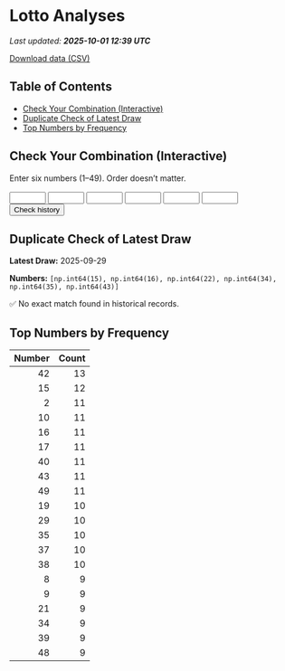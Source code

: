 # Lotto Analyses

_Last updated: **2025-10-01 12:39 UTC**_

[Download data (CSV)](./assets/sgtoto.csv)

## Table of Contents
- [Check Your Combination (Interactive)](#check-your-combination-(interactive))
- [Duplicate Check of Latest Draw](#duplicate-check-of-latest-draw)
- [Top Numbers by Frequency](#top-numbers-by-frequency)


## Check Your Combination (Interactive)

Enter six numbers (1–49). Order doesn’t matter.

<div id="combo-lookup" style="margin: 1rem 0;">
  <input id="n1" type="number" min="1" max="49" style="width:4rem;"> 
  <input id="n2" type="number" min="1" max="49" style="width:4rem;">
  <input id="n3" type="number" min="1" max="49" style="width:4rem;">
  <input id="n4" type="number" min="1" max="49" style="width:4rem;">
  <input id="n5" type="number" min="1" max="49" style="width:4rem;">
  <input id="n6" type="number" min="1" max="49" style="width:4rem;">
  <button id="lookup-btn">Check history</button>
  <div id="lookup-result" style="margin-top:0.5rem;font-weight:600;"></div>
</div>

<script src="./assets/lookup.js"></script>

## Duplicate Check of Latest Draw

**Latest Draw:** 2025-09-29

**Numbers:** `[np.int64(15), np.int64(16), np.int64(22), np.int64(34), np.int64(35), np.int64(43)]`

✅ No exact match found in historical records.

## Top Numbers by Frequency

| Number | Count |
|---:|---:|
| 42 | 13 |
| 15 | 12 |
| 2 | 11 |
| 10 | 11 |
| 16 | 11 |
| 17 | 11 |
| 40 | 11 |
| 43 | 11 |
| 49 | 11 |
| 19 | 10 |
| 29 | 10 |
| 35 | 10 |
| 37 | 10 |
| 38 | 10 |
| 8 | 9 |
| 9 | 9 |
| 21 | 9 |
| 34 | 9 |
| 39 | 9 |
| 48 | 9 |
